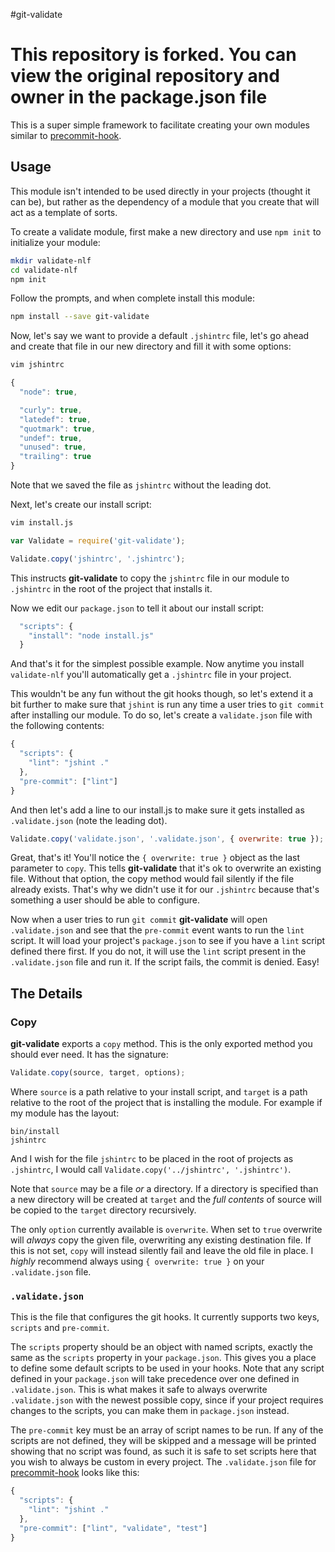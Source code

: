 #git-validate


# This repository is forked. You can view the original repository and owner in the package.json file


This is a super simple framework to facilitate creating your own modules similar to [precommit-hook](https://github.com/nlf/precommit-hook).

## Usage

This module isn't intended to be used directly in your projects (thought it can be), but rather as the dependency of a module that you create that will act as a template of sorts.

To create a validate module, first make a new directory and use `npm init` to initialize your module:

```bash
mkdir validate-nlf
cd validate-nlf
npm init
```

Follow the prompts, and when complete install this module:

```bash
npm install --save git-validate
```

Now, let's say we want to provide a default `.jshintrc` file, let's go ahead and create that file in our new directory and fill it with some options:

```bash
vim jshintrc
```

```javascript
{
  "node": true,

  "curly": true,
  "latedef": true,
  "quotmark": true,
  "undef": true,
  "unused": true,
  "trailing": true
}
```

Note that we saved the file as `jshintrc` without the leading dot.

Next, let's create our install script:

```bash
vim install.js
```

```javascript
var Validate = require('git-validate');

Validate.copy('jshintrc', '.jshintrc');
```

This instructs **git-validate** to copy the `jshintrc` file in our module to `.jshintrc` in the root of the project that installs it.

Now we edit our `package.json` to tell it about our install script:

```javascript
  "scripts": {
    "install": "node install.js"
  }
```

And that's it for the simplest possible example. Now anytime you install `validate-nlf` you'll automatically get a `.jshintrc` file in your project.

This wouldn't be any fun without the git hooks though, so let's extend it a bit further to make sure that `jshint` is run any time a user tries to `git commit` after installing our module. To do so, let's create a `validate.json` file with the following contents:

```javascript
{
  "scripts": {
    "lint": "jshint ."
  },
  "pre-commit": ["lint"]
}
```

And then let's add a line to our install.js to make sure it gets installed as `.validate.json` (note the leading dot).

```javascript
Validate.copy('validate.json', '.validate.json', { overwrite: true });
```

Great, that's it! You'll notice the `{ overwrite: true }` object as the last parameter to `copy`. This tells **git-validate** that it's ok to overwrite an existing file. Without that option, the copy method would fail silently if the file already exists. That's why we didn't use it for our `.jshintrc` because that's something a user should be able to configure.

Now when a user tries to run `git commit` **git-validate** will open `.validate.json` and see that the `pre-commit` event wants to run the `lint` script. It will load your project's `package.json` to see if you have a `lint` script defined there first. If you do not, it will use the `lint` script present in the `.validate.json` file and run it. If the script fails, the commit is denied. Easy!


## The Details

### Copy

**git-validate** exports a `copy` method. This is the only exported method you should ever need. It has the signature:

```javascript
Validate.copy(source, target, options);
```

Where `source` is a path relative to your install script, and `target` is a path relative to the root of the project that is installing the module. For example if my module has the layout:

```
bin/install
jshintrc
```

And I wish for the file `jshintrc` to be placed in the root of projects as `.jshintrc`, I would call `Validate.copy('../jshintrc', '.jshintrc')`.

Note that `source` may be a file *or* a directory. If a directory is specified than a new directory will be created at `target` and the *full contents* of source will be copied to the `target` directory recursively.

The only `option` currently available is `overwrite`. When set to `true` overwrite will *always* copy the given file, overwriting any existing destination file. If this is not set, `copy` will instead silently fail and leave the old file in place. I *highly* recommend always using `{ overwrite: true }` on your `.validate.json` file.


### `.validate.json`

This is the file that configures the git hooks. It currently supports two keys, `scripts` and `pre-commit`.

The `scripts` property should be an object with named scripts, exactly the same as the `scripts` property in your `package.json`. This gives you a place to define some default scripts to be used in your hooks. Note that any script defined in your `package.json` will take precedence over one defined in `.validate.json`. This is what makes it safe to always overwrite `.validate.json` with the newest possible copy, since if your project requires changes to the scripts, you can make them in `package.json` instead.

The `pre-commit` key must be an array of script names to be run. If any of the scripts are not defined, they will be skipped and a message will be printed showing that no script was found, as such it is safe to set scripts here that you wish to always be custom in every project. The `.validate.json` file for [precommit-hook](https://github.com/nlf/precommit-hook) looks like this:


```javascript
{
  "scripts": {
    "lint": "jshint ."
  },
  "pre-commit": ["lint", "validate", "test"]
}
```
